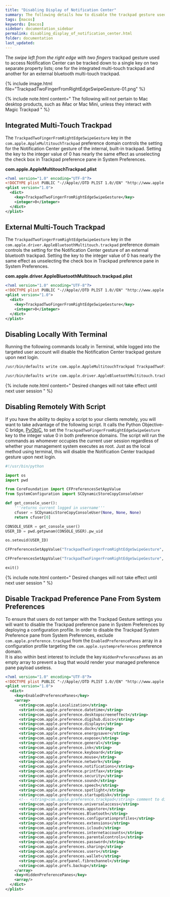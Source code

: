 ```yaml
---
title: "Disabling Display of Notification Center"
summary: The following details how to disable the trackpad gesture used to access Notification Center.
tags: [macos]
keywords: [macos]
sidebar: documentation_sidebar
permalink: disabling_display_of_notification_center.html
folder: documentation
last_updated:
---
```


The _swipe left from the right edge with two fingers_ trackpad gesture used to access Notification Center can be tracked down to a single key on two separate property lists; one for the integrated multi-touch trackpad and another for an external bluetooth multi-touch trackpad.

{% include image.html file="TrackpadTwoFingerFromRightEdgeSwipeGesture-01.png" %}

{% include note.html content="
The following will not pertain to Mac desktop products, such as iMac or Mac Mini, unless they interact with Magic Trackpad
" %}

## Integrated Multi-Touch Trackpad

The `TrackpadTwoFingerFromRightEdgeSwipeGesture` key in the `com.apple.AppleMultitouchTrackpad` preference domain controls the setting for the Notification Center gesture of the internal, built-in trackpad. Setting the key to the integer value of 0 has nearly the same effect as unselecting the check box in Trackpad preference pane in System Preferences.

**com.apple.AppleMultitouchTrackpad.plist**
```xml
<?xml version="1.0" encoding="UTF-8"?>
<!DOCTYPE plist PUBLIC "-//Apple//DTD PLIST 1.0//EN" "http://www.apple.com/DTDs/PropertyList-1.0.dtd">
<plist version="1.0">
  <dict>
    <key>TrackpadTwoFingerFromRightEdgeSwipeGesture</key>
    <integer>0</integer>
  </dict>
</plist>
```

## External Multi-Touch Trackpad

The `TrackpadTwoFingerFromRightEdgeSwipeGesture` key in the `com.apple.driver.AppleBluetoothMultitouch.trackpad` preference domain controls the setting for the Notification Center gesture of an external bluetooth trackpad. Setting the key to the integer value of 0 has nearly the same effect as unselecting the check box in Trackpad preference pane in System Preferences.

**com.apple.driver.AppleBluetoothMultitouch.trackpad.plist**
```xml
<?xml version="1.0" encoding="UTF-8"?>
<!DOCTYPE plist PUBLIC "-//Apple//DTD PLIST 1.0//EN" "http://www.apple.com/DTDs/PropertyList-1.0.dtd">
<plist version="1.0">
  <dict>
    <key>TrackpadTwoFingerFromRightEdgeSwipeGesture</key>
    <integer>0</integer>
  </dict>
</plist>
```

## Disabling Locally With Terminal

Running the following commands locally in Terminal, while logged into the targeted user account will disable the Notification Center trackpad gesture upon next login.

```sh
/usr/bin/defaults write com.apple.AppleMultitouchTrackpad TrackpadTwoFingerFromRightEdgeSwipeGesture -int 0
```

```sh
/usr/bin/defaults write com.apple.driver.AppleBluetoothMultitouch.trackpad TrackpadTwoFingerFromRightEdgeSwipeGesture -int 0
```

{% include note.html content="
Desired changes will not take effect until next user session
" %}

## Disabling Remotely With Script

If you have the ability to deploy a script to your clients remotely, you will want to take advantage of the following script. It calls the Python Objective-C bridge, [PyObjC](https://pythonhosted.org/pyobjc/), to set the ```TrackpadTwoFingerFromRightEdgeSwipeGesture``` key to the integer value 0 in both preference domains. The script will run the commands as whomever occupies the current user session regardless of whether your management system executes as root. Just as the local method using terminal, this will disable the Notification Center trackpad gesture upon next login.
```py
#!/usr/bin/python

import os
import pwd

from CoreFoundation import CFPreferencesSetAppValue
from SystemConfiguration import SCDynamicStoreCopyConsoleUser

def get_console_user():
    '''returns current logged in username'''
    cfuser = SCDynamicStoreCopyConsoleUser(None, None, None)
    return cfuser[0]

CONSOLE_USER = get_console_user()
USER_ID = pwd.getpwnam(CONSOLE_USER).pw_uid

os.seteuid(USER_ID)

CFPreferencesSetAppValue("TrackpadTwoFingerFromRightEdgeSwipeGesture", 0, "com.apple.AppleMultitouchTrackpad")

CFPreferencesSetAppValue("TrackpadTwoFingerFromRightEdgeSwipeGesture", 0, "com.apple.driver.AppleBluetoothMultitouch.trackpad")

exit()
```
{% include note.html content="
Desired changes will not take effect until next user session
" %}

## Disable Trackpad Preference Pane From System Preferences

To ensure that users do not tamper with the Trackpad Gesture settings you will want to disable the Trackpad preference pane in System Preferences by deploying a configuration profile. In order to disable the Trackpad System Preference pane from System Preferences, exclude `com.apple.preference.trackpad` from the `EnabledPreferencePanes` array in a configuration profile targeting the `com.apple.systempreferences` preference domain.  
It is also within best interest to include the key `HiddenPreferencePanes` as an empty array to prevent a bug that would render your managed preference pane payload useless.

```xml
<?xml version="1.0" encoding="UTF-8"?>
<!DOCTYPE plist PUBLIC "-//Apple//DTD PLIST 1.0//EN" "http://www.apple.com/DTDs/PropertyList-1.0.dtd">
<plist version="1.0">
  <dict>
    <key>EnabledPreferencePanes</key>
    <array>
      <string>com.apple.Localization</string>
      <strint>com.apple.preference.datetime</string>
      <string>com.apple.preference.desktopscreeneffect</string>
      <string>com.apple.preference.digihub.discs</string>
      <string>com.apple.preference.displays</string>
      <string>com.apple.preference.dock</string>
      <string>com.apple.preference.energysaver</string>
      <string>com.apple.preference.expose</string>
      <string>com.apple.preference.general</string>
      <string>com.apple.preference.ink</string>
      <string>com.apple.preference.keyboard</string>
      <string>com.apple.preference.mouse</string>
      <string>com.apple.preference.network</string>
      <string>com.apple.preference.notifications</string>
      <string>com.apple.preference.printfax</string>
      <string>com.apple.preference.security</string>
      <string>com.apple.preference.sound</string>
      <string>com.apple.preference.speech</string>
      <string>com.apple.preference.spotlight</string>
      <string>com.apple.preference.startupdisk</string>
      <!-- <string>com.apple.preference.trackpad</string> comment to disable Trackpad preference pane -->
      <string>com.apple.preference.universalaccess</string>
      <string>com.apple.preferences.appstore</string>
      <string>com.apple.preferences.Bluetooth</string>
      <string>com.apple.preferences.configurationprofiles</string>
      <string>com.apple.preferences.extensions</string>
      <string>com.apple.preferences.icloud</string>
      <string>com.apple.preferences.internetaccounts</string>
      <string>com.apple.preferences.parentalcontrols</string>
      <string>com.apple.preferences.password</string>
      <string>com.apple.preferences.sharing</string>
      <string>com.apple.preferences.users</string>
      <string>com.apple.preferences.wallet</string>
      <string>com.apple.prefpanel.fibrechannel</string>
      <string>com.apple.prefs.backup</string>
    </array>
    <key>HiddenPreferencePanes</key>
    <array/>
  </dict>
</plist>
```
